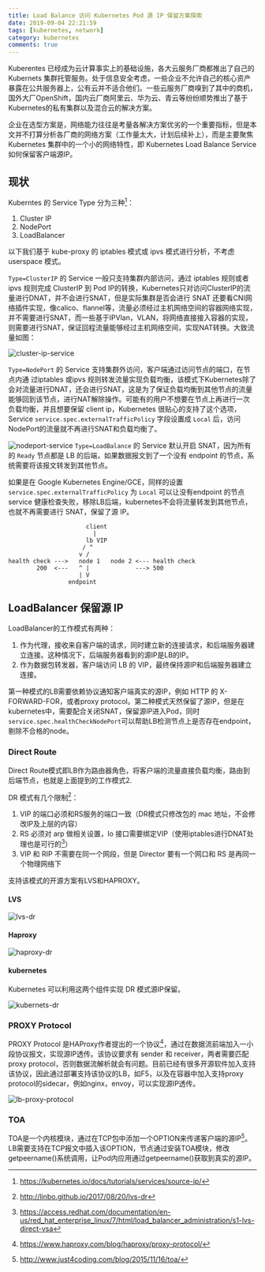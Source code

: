 ```yaml
---
title: Load Balance 访问 Kubernetes Pod 源 IP 保留方案探索
date: 2019-09-04 22:21:59
tags: [kubernetes, network]
category: kubernetes
comments: true
---
```


Kuberentes 已经成为云计算事实上的基础设施，各大云服务厂商都推出了自己的Kubernets 集群托管服务。处于信息安全考虑，一些企业不允许自己的核心资产暴露在公共服务器上，公有云并不适合他们。一些云服务厂商嗅到了其中的商机，国外大厂OpenShift，国内云厂商阿里云、华为云、青云等纷纷顺势推出了基于Kubernetes的私有集群以及混合云的解决方案。

企业在选型方案是，网络能力往往是考量各解决方案优劣的一个重要指标，但是本文并不打算分析各厂商的网络方案（工作量太大，计划后续补上），而是主要聚焦 Kubernetes 集群中的一个小的网络特性，即 Kubernetes Load Balance Service 如何保留客户端源IP。

<!--more-->

## 现状

Kuberntes 的 Service Type 分为三种[^1]：

1. Cluster IP
2. NodePort
3. LoadBalancer

以下我们基于 kube-proxy 的 iptables 模式或 ipvs 模式进行分析，不考虑 userspace 模式。

`Type=ClusterIP` 的 Service 一般只支持集群内部访问，通过 iptables 规则或者 ipvs 规则完成 ClusterIP 到 Pod IP的转换，Kubernetes只对访问ClusterIP的流量进行DNAT，并不会进行SNAT，但是实际集群是否会进行 SNAT 还要看CNI网络插件实现，像calico、flannel等，流量必须经过主机网络空间的容器网络实现，并不需要进行SNAT，而一些基于IPVlan，VLAN，将网络直接接入容器的实现，则需要进行SNAT，保证回程流量能够经过主机网络空间，实现NAT转换。大致流量如图：

![cluster-ip-service](https://firemiles-blog.oss-cn-shanghai.aliyuncs.com/20190907142942.png)

`Type=NodePort` 的 Service 支持集群外访问，客户端通过访问节点的端口，在节点内通
过iptables 或ipvs 规则转发流量实现负载均衡，该模式下Kubernetes除了会对流量进行DNAT，还会进行SNAT，这是为了保证负载均衡到其他节点的流量能够回到该节点，进行NAT解除操作。可能有的用户不想要在节点上再进行一次负载均衡，并且想要保留 client ip，Kubernetes 很贴心的支持了这个选项，Service  `service.spec.externalTrafficPolicy` 字段设置成 `Local` 后，访问NodePort的流量就不再进行SNAT和负载均衡了。

![nodeport-service](https://firemiles-blog.oss-cn-shanghai.aliyuncs.com/20190907144052.png) `Type=LoadBalance` 的 Service 默认开启 SNAT，因为所有的 `Ready` 节点都是 LB 的后端，如果数据报文到了一个没有 endpoint 的节点，系统需要将该报文转发到其他节点。

如果是在 Google Kubernetes Engine/GCE，同样的设置`service.spec.externalTrafficPolicy` 为 `Local` 可以让没有endpoint 的节点 service 健康检查失败，移除LB后端，kubernetes不会将流量转发到其他节点，也就不再需要进行 SNAT，保留了源 IP。

```shell
                      client
                        |
                      lb VIP
                     / ^
                    v /
health check --->   node 1   node 2 <--- health check
        200  <---   ^ |             ---> 500
                    | V
                 endpoint
```

## LoadBalancer 保留源 IP

LoadBalancer的工作模式有两种：

1. 作为代理，接收来自客户端的请求，同时建立新的连接请求，和后端服务器建立连接。这种情况下，后端服务器看到的源IP是LB的IP。
2. 作为数据包转发器，客户端访问 LB 的 VIP，最终保持源IP和后端服务器建立连接。

第一种模式的LB需要依赖协议通知客户端真实的源IP，例如 HTTP 的 X-FORWARD-FOR，或者proxy protocol。第二种模式天然保留了源IP，但是在kubernetes中，需要配合关闭SNAT，保留源IP进入Pod，同时`service.spec.healthCheckNodePort`可以帮助LB检测节点上是否存在endpoint，剔除不合格的node。

### Direct Route

Direct Route模式即LB作为路由器角色，将客户端的流量直接负载均衡，路由到后端节点，也就是上面提到的工作模式2.

DR 模式有几个限制[^2]：

1. VIP 的端口必须和RS服务的端口一致（DR模式只修改包的 mac 地址，不会修改IP及上层的内容）
2. RS 必须对 arp 做相关设置，lo 接口需要绑定VIP（使用iptables进行DNAT处理也是可行的[^3]）
3. VIP 和 RIP 不需要在同一个网段，但是 Director 要有一个网口和 RS 是再同一个物理网络下

支持该模式的开源方案有LVS和HAPROXY。

#### LVS

![lvs-dr](https://firemiles-blog.oss-cn-shanghai.aliyuncs.com/20190907151443.png)

#### Haproxy

![haproxy-dr](https://firemiles-blog.oss-cn-shanghai.aliyuncs.com/20190907152339.png)

#### kubernetes

Kubernetes 可以利用这两个组件实现 DR 模式源IP保留。

![kubernets-dr](https://firemiles-blog.oss-cn-shanghai.aliyuncs.com/20190907152530.png)

### PROXY Protocol

PROXY Protocol 是HAProxy作者提出的一个协议[^4]，通过在数据流前端加入一小段协议报文，实现源IP透传。该协议要求有 sender 和 receiver，两者需要匹配 proxy protocol，否则数据流解析就会有问题。目前已经有很多开源软件加入支持该协议，因此通过部署支持该协议的LB，如F5，以及在容器中加入支持proxy protocol的sidecar，例如nginx，envoy，可以实现源IP透传。

![lb-proxy-protocol](https://firemiles-blog.oss-cn-shanghai.aliyuncs.com/20190907153305.png)

### TOA

TOA是一个内核模块，通过在TCP包中添加一个OPTION来传递客户端的源IP[^5]。LB需要支持在TCP报文中插入该OPTION，节点通过安装TOA模块，修改getpeername()系统调用，让Pod内应用通过getpeername()获取到真实的源IP。

[^1]: https://kubernetes.io/docs/tutorials/services/source-ip/
[^2]: http://linbo.github.io/2017/08/20/lvs-dr
[^3]: https://access.redhat.com/documentation/en-us/red_hat_enterprise_linux/7/html/load_balancer_administration/s1-lvs-direct-vsa
[^4]: https://www.haproxy.com/blog/haproxy/proxy-protocol/
[^5]: http://www.just4coding.com/blog/2015/11/16/toa/
